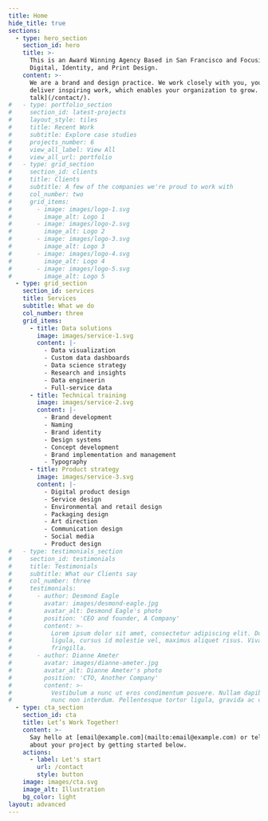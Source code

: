 ```yaml
---
title: Home
hide_title: true
sections:
  - type: hero_section
    section_id: hero
    title: >-
      This is an Award Winning Agency Based in San Francisco and Focusing on
      Digital, Identity, and Print Design.
    content: >-
      We are a brand and design practice. We work closely with you, your team to
      deliver inspiring work, which enables your organization to grow. [Let's
      talk](/contact/).
#   - type: portfolio_section
#     section_id: latest-projects
#     layout_style: tiles
#     title: Recent Work
#     subtitle: Explore case studies
#     projects_number: 6
#     view_all_label: View All
#     view_all_url: portfolio
#   - type: grid_section
#     section_id: clients
#     title: Clients
#     subtitle: A few of the companies we're proud to work with
#     col_number: two
#     grid_items:
#       - image: images/logo-1.svg
#         image_alt: Logo 1
#       - image: images/logo-2.svg
#         image_alt: Logo 2
#       - image: images/logo-3.svg
#         image_alt: Logo 3
#       - image: images/logo-4.svg
#         image_alt: Logo 4
#       - image: images/logo-5.svg
#         image_alt: Logo 5
  - type: grid_section
    section_id: services
    title: Services
    subtitle: What we do
    col_number: three
    grid_items:
      - title: Data solutions
        image: images/service-1.svg
        content: |-
          - Data visualization
          - Custom data dashboards
          - Data science strategy
          - Research and insights
          - Data engineerin
          - Full-service data
      - title: Technical training
        image: images/service-2.svg
        content: |-
          - Brand development
          - Naming
          - Brand identity
          - Design systems
          - Concept development
          - Brand implementation and management
          - Typography
      - title: Product strategy
        image: images/service-3.svg
        content: |-
          - Digital product design
          - Service design
          - Environmental and retail design
          - Packaging design
          - Art direction
          - Communication design
          - Social media
          - Product design
#   - type: testimonials_section
#     section_id: testimonials
#     title: Testimonials
#     subtitle: What our Clients say
#     col_number: three
#     testimonials:
#       - author: Desmond Eagle
#         avatar: images/desmond-eagle.jpg
#         avatar_alt: Desmond Eagle's photo
#         position: 'CEO and founder, A Company'
#         content: >-
#           Lorem ipsum dolor sit amet, consectetur adipiscing elit. Donec nisl
#           ligula, cursus id molestie vel, maximus aliquet risus. Vivamus in nibh
#           fringilla.
#       - author: Dianne Ameter
#         avatar: images/dianne-ameter.jpg
#         avatar_alt: Dianne Ameter's photo
#         position: 'CTO, Another Company'
#         content: >-
#           Vestibulum a nunc ut eros condimentum posuere. Nullam dapibus quis
#           nunc non interdum. Pellentesque tortor ligula, gravida ac commodo eu.
  - type: cta_section
    section_id: cta
    title: Let’s Work Together!
    content: >-
      Say hello at [email@example.com](mailto:email@example.com) or tell us more
      about your project by getting started below.
    actions:
      - label: Let's start
        url: /contact
        style: button
    image: images/cta.svg
    image_alt: Illustration
    bg_color: light
layout: advanced
---
```

